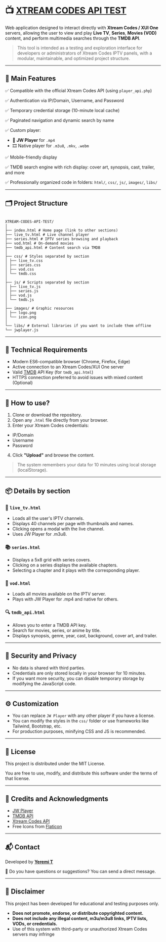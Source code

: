 # 📺 [XTREAM CODES API TEST](https://jeremias0618.github.io/XTREAM-CODES-API-TEST-)

Web application designed to interact directly with **Xtream Codes / XUI One** servers, allowing the user to view and play **Live TV**, **Series**, **Movies (VOD)** content, and perform multimedia searches through the **TMDB API**.

> This tool is intended as a testing and exploration interface for developers or administrators of Xtream Codes IPTV panels, with a modular, maintainable, and optimized project structure.

---

## 🔧 Main Features

✅ Compatible with the official Xtream Codes API (using `player_api.php`)

✅ Authentication via IP/Domain, Username, and Password

✅ Temporary credential storage (10-minute local cache)

✅ Paginated navigation and dynamic search by name

✅ Custom player:
- 🎦 **JW Player** for `.mp4`
- 🎞️ Native player for `.m3u8`, `.mkv`, `.webm`

✅ Mobile-friendly display

✅ TMDB search engine with rich display: cover art, synopsis, cast, trailer, and more

✅ Professionally organized code in folders: `html/`, `css/`, `js/`, `images/`, `libs/`

---

## 🗂️ Project Structure

```

XTREAM-CODES-API-TEST/
│
├── index.html # Home page (link to other sections)
├── live_tv.html # Live channel player
├── series.html # IPTV series browsing and playback
├── vod.html # On-demand movies
├── tmdb_api.html # Content search via TMDB
│
├── css/ # Styles separated by section
│ ├── live_tv.css
│ ├── series.css
│ ├── vod.css
│ └── tmdb.css
│
├── js/ # Scripts separated by section
│ ├── live_tv.js
│ ├── series.js
│ ├── vod.js
│ └── tmdb.js
│
├── images/ # Graphic resources
│ ├── logo.png
│ └── icon.png
│
└── libs/ # External libraries if you want to include them offline
└── jwplayer.js

```

---

## 🧪 Technical Requirements

- Modern ES6-compatible browser (Chrome, Firefox, Edge)
- Active connection to an Xtream Codes/XUI One server
- Valid [TMDB](https://www.themoviedb.org/) API Key (for `tmdb_api.html`)
- HTTPS connection preferred to avoid issues with mixed content (Optional)

---

## 🚀 How to use?

1. Clone or download the repository.
2. Open any `.html` file directly from your browser.
3. Enter your Xtream Codes credentials:
- IP/Domain
- Username
- Password
4. Click **"Upload"** and browse the content.

> The system remembers your data for 10 minutes using local storage (localStorage).

---

## 📦 Details by section

### 🔴 `live_tv.html`
- Loads all the user's IPTV channels.
- Displays 40 channels per page with thumbnails and names.
- Clicking opens a modal with the live channel.
- Uses JW Player for .m3u8.

### 📚 `series.html`
- Displays a 5x8 grid with series covers.
- Clicking on a series displays the available chapters.
- Selecting a chapter and it plays with the corresponding player.

### 🎥 `vod.html`
- Loads all movies available on the IPTV server.
- Plays with JW Player for .mp4 and native for others.

### 🔍 `tmdb_api.html`
- Allows you to enter a TMDB API key.
- Search for movies, series, or anime by title.
- Displays synopsis, genre, year, cast, background, cover art, and trailer.

---

## 🔐 Security and Privacy

- No data is shared with third parties.
- Credentials are only stored locally in your browser for 10 minutes.
- If you want more security, you can disable temporary storage by modifying the JavaScript code.

---

## ⚙️ Customization

- You can replace `JW Player` with any other player if you have a license.
- You can modify the styles in the `css/` folder or use frameworks like Tailwind, Bootstrap, etc.
- For production purposes, minifying CSS and JS is recommended.

---

## 📄 License

This project is distributed under the MIT License.

You are free to use, modify, and distribute this software under the terms of that license.

---

## 🤝 Credits and Acknowledgments

- [JW Player](https://www.jwplayer.com/)
- [TMDB API](https://developers.themoviedb.org/)
- [Xtream Codes API](https://github.com)
- Free Icons from [Flaticon](https://www.flaticon.com/)

---

## 📬 Contact

Developed by **[Yeremi T](https://github.com/Jeremias0618)**

📧 Do you have questions or suggestions? You can send a direct message.

---

## 📢 Disclaimer

This project has been developed for educational and testing purposes only.

- **Does not promote, endorse, or distribute copyrighted content.**
- **Does not include any illegal content, m3u/m3u8 links, IPTV lists, VODs, or credentials.**
- Use of this system with third-party or unauthorized Xtream Codes servers may infringe
